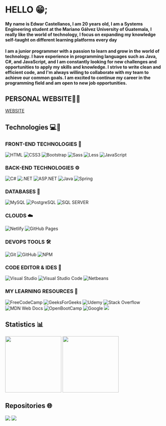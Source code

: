 # HELLO 😁;

#### My name is Edwar Castellanos, I am 20 years old, I am a Systems Engineering student at the Mariano Gálvez University of Guatemala, I really like the world of technology, I focus on expanding my knowledge self-taught on different learning platforms every day

#### I am a junior programmer with a passion to learn and grow in the world of technology. I have experience in programming languages ​​such as Java, C#, and JavaScript, and I am constantly looking for new challenges and opportunities to apply my skills and knowledge. I strive to write clean and efficient code, and I'm always willing to collaborate with my team to achieve our common goals. I am excited to continue my career in the programming field and am open to new job opportunities.

## PERSONAL WEBSITE🔎🙏
[WEBSITE](https://portafolioedwar.netlify.app/)

## Technologies 💻🔎

### FRONT-END TECHNOLOGIES 🧩
![HTML](https://img.shields.io/badge/HTML5-E34F26?style=for-the-badge&logo=html5&logoColor=white "HTML")
![CSS3](https://img.shields.io/badge/CSS3-1572B6?style=for-the-badge&logo=css3&logoColor=white "CSS")
![Bootstrap](https://img.shields.io/badge/Bootstrap-563D7C?style=for-the-badge&logo=bootstrap&logoColor=white "Bootstrap")
![Sass](https://img.shields.io/badge/Sass-CC6699?style=for-the-badge&logo=sass&logoColor=white "SASS")
![Less](https://img.shields.io/badge/Less-1572B6?style=for-the-badge&logo=less&logoColor=white "LESS")
![JavaScript](https://img.shields.io/badge/JavaScript-F7DF1E?style=for-the-badge&logo=javascript&logoColor=black "JavaScript")

### BACK-END TECHNOLOGIES ⚙️
![C#](https://img.shields.io/badge/c%23-%23239120.svg?style=for-the-badge&logo=c-sharp&logoColor=white "C#")
![.NET](https://img.shields.io/badge/.NET-5C2D91?style=for-the-badge&logo=.net&logoColor=white ".NET")
![ASP.NET](https://img.shields.io/badge/ASP.NET-5C2D91?style=for-the-badge&logo=ASP.NET&logoColor=white "ASP.NET")
![Java](https://img.shields.io/badge/Java-ED8B00?style=for-the-badge&logo=java&logoColor=white "Java")
![Spring](https://img.shields.io/badge/Spring-6DB33F?style=for-the-badge&logo=spring&logoColor=white "Spring")

### DATABASES 📅
![MySQL](https://img.shields.io/badge/MySQL-00000F?style=for-the-badge&logo=mysql&logoColor=white "MySQL")
![PostgreSQL](https://img.shields.io/badge/PostgreSQL-1572B6?style=for-the-badge&logo=postgresql&logoColor=white "PostgreSQL")
![SQL SERVER](https://img.shields.io/badge/SQLSERVER-F7DF1E?style=for-the-badge&logo=SQLSERVER&logoColor=black "SQLSERVER")

### CLOUDS ☁️
![Netlify](https://img.shields.io/badge/netlify-%23000000.svg?style=for-the-badge&logo=netlify&logoColor=#00C7B7 "Netlify")
![GitHub Pages](https://img.shields.io/badge/GitHub_Pages-%23000000.svg?style=for-the-badge&logo=github&logoColor=#00C7B7 "Github Pages")

### DEVOPS TOOLS 🛠️
![Git](https://img.shields.io/badge/git-%23F05033.svg?style=for-the-badge&logo=git&logoColor=white "Git")
![GitHub](https://img.shields.io/badge/github-%23121011.svg?style=for-the-badge&logo=github&logoColor=white "GitHub")
![NPM](https://img.shields.io/badge/NPM-%23000000.svg?style=for-the-badge&logo=npm&logoColor=white "Npm")

### CODE EDITOR & IDES 📄
![Visual Studio](https://img.shields.io/badge/Visual_Studio-5C2D91?style=for-the-badge&logo=visual%20studio&logoColor=white "Visual Studio")
![Visual Studio Code](https://img.shields.io/badge/Visual_Studio_Code-0078D4?style=for-the-badge&logo=visual%20studio%20code&logoColor=white "Visual Studio Code")
![Netbeans](https://img.shields.io/badge/apache%20netbeans-1B6AC6?style=for-the-badge&logo=apache%20netbeans%20IDE&logoColor=white "Netbeans")

###  MY LEARNING RESOURCES 🙏
![FreeCodeCamp](https://img.shields.io/badge/Freecodecamp-%23123.svg?&style=for-the-badge&logo=freecodecamp&logoColor=green)
![GeeksForGeeks](https://img.shields.io/badge/GeeksforGeeks-gray?style=for-the-badge&logo=geeksforgeeks&logoColor=35914c)
![Udemy](https://img.shields.io/badge/Udemy-A435F0?style=for-the-badge&logo=Udemy&logoColor=white)
![Stack Overflow](https://img.shields.io/badge/-Stackoverflow-FE7A16?style=for-the-badge&logo=stack-overflow&logoColor=white)
![MDN Web Docs](https://img.shields.io/badge/MDN_Web_Docs-black?style=for-the-badge&logo=mdnwebdocs&logoColor=white)
![OpenBootCamp](https://img.shields.io/badge/OpenBootCamp-1572B6?style=for-the-badge&logo=OpenBootCamp&logoColor=black "OpenBootCamp")
![Google](https://img.shields.io/badge/google-4285F4?style=for-the-badge&logo=google&logoColor=white)
![](https://img.shields.io/badge/YouTube-FF0000?style=for-the-badge&logo=youtube&logoColor=white)

##  Statistics 📊
<div style="display: inline;">
  <img height="180em" align="center" src="https://github-readme-stats.vercel.app/api?username=EdwarCastellanos5120&show_icons=true&theme=algolia&include_all_commits=true&count_private=true"/>
  <img height="180em" align="center" src="https://github-readme-stats.vercel.app/api/top-langs/?username=EdwarCastellanos5120&layout=compact&langs_count=7&theme=algolia"/>
</div>

##  Repositories 🌐
<div style="display: inline;">
  <img align="center" src="https://github-readme-stats.vercel.app/api/pin/?username=EdwarCastellanos5120&repo=TelegramBot&theme=algolia" />
  <img align="center" src="https://github-readme-stats.vercel.app/api/pin/?username=EdwarCastellanos5120&repo=ControlClientesSpring&theme=algolia" />
</div>

